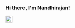 ### Hi there, I'm Nandhirajan!

<a href="https://www.udemy.com/user/nandhirajan/">
  <img align="left" alt="Nandhirajan| Udemy" width="22px" src="https://cdn.jsdelivr.net/npm/simple-icons@3.1.0/icons/udemy.svg" />
</a>

<!--
**nandhirajan/nandhirajan** is a ✨ _special_ ✨ repository because its `README.md` (this file) appears on your GitHub profile.

Here are some ideas to get you started:

- 🔭 I’m currently working on ...
- 🌱 I’m currently learning ...
- 👯 I’m looking to collaborate on ...
- 🤔 I’m looking for help with ...
- 💬 Ask me about ...
- 📫 How to reach me: ...
- 😄 Pronouns: ...
- ⚡ Fun fact: ...
-->
